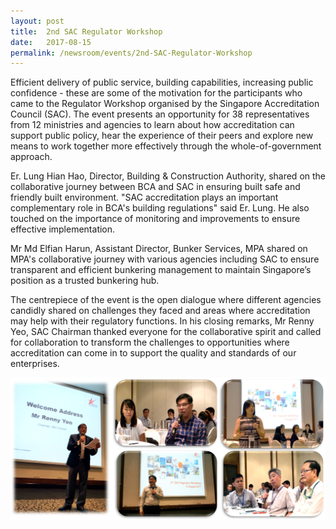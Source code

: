 ```yaml
---
layout: post
title:  2nd SAC Regulator Workshop
date:   2017-08-15
permalink: /newsroom/events/2nd-SAC-Regulator-Workshop
---
```


Efficient delivery of public service, building capabilities, increasing public confidence - these are some of the motivation for the participants who came to the Regulator Workshop organised by the Singapore Accreditation Council (SAC). The event presents an opportunity for 38 representatives from 12 ministries and agencies to learn about how accreditation can support public policy, hear the experience of their peers and explore new means to work together more effectively through the whole-of-government approach.

Er. Lung Hian Hao, Director, Building & Construction Authority, shared on the collaborative journey between BCA and SAC in ensuring built safe and friendly built environment. "SAC accreditation plays an important complementary role in BCA's building regulations" said Er. Lung. He also touched on the importance of monitoring and improvements to ensure effective implementation.

Mr Md Elfian Harun, Assistant Director, Bunker Services, MPA shared on MPA's collaborative journey with various agencies including SAC to ensure transparent and efficient bunkering management to maintain Singapore’s position as a trusted bunkering hub.

The centrepiece of the event is the open dialogue where different agencies candidly shared on challenges they faced and areas where accreditation may help with their regulatory functions. In his closing remarks, Mr Renny Yeo, SAC Chairman thanked everyone for the collaborative spirit and called for collaboration to transform the challenges to opportunities where accreditation can come in to support the quality and standards of our enterprises.

![regulatorworkshop2017](/images/press-release/photos/regulatorworkshop2017.png)
